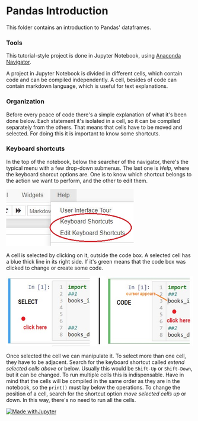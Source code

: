 # Pandas Introduction     

This folder contains an introduction to Pandas' dataframes.     

### **Tools**     
This tutorial-style project is done in Jupyter Notebook, using [Anaconda Navigator](https://docs.anaconda.com/anaconda/navigator/).

A project in Jupyter Notebook is divided in different cells, which contain code and can be compiled independently. A cell, besides of code can contain markdown language, which is
useful for text explanations.     

### **Organization**            
Before every peace of code there's a simple explanation of what it's been done below. Each statement it's isolated in a cell, so it can be compiled separately from the others.
That means that cells have to be moved and selected. For doing this it is important to know some shortcuts.    

### **Keyboard shortcuts**                      
In the top of the notebook, below the searcher of the navigator, there's the typical menu with a few drop-down submenus. The last one is *Help*, where the
keyboard shorcut options are. One is to know which shortcut belongs to the action we want to perform, and the other to edit them.   

!["Menu"](READMEimg/menu.JPG)

A cell is selected by clicking on it, outside the code box. A selected cell has a blue thick line in its right side. If it's green means that the code box was clicked to
change or create some code.     

!["Select cell"](READMEimg/selected.JPG)

Once selected the cell we can manipulate it. To select more than one cell, they have to be adjacent. Search for the keyboard shortcut called *extend selected cells above*
or below. Usually this would be `Shift-Up` or `Shift-Down`, but it can be changed. To run multiple cells this is indispensable. Have in mind that the cells will be
compiled in the same order as they are in the notebook, so the `print()` must lay below the operations.
To change the position of a cell, search for the shortcut option *move selected cells up* or down. In this way, there's no need to run all the cells. 


[![Made withJupyter](https://img.shields.io/badge/Made%20with-Jupyter-orange?style=for-the-badge&logo=Jupyter)](https://jupyter.org/try)    
